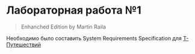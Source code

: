 # Лабораторная работа №1
> Enhanched Edition by Martin Raila

Необходимо было составить System Requirements Specification для [Т-Путешествий](https://www.tbank.ru/travel/)

